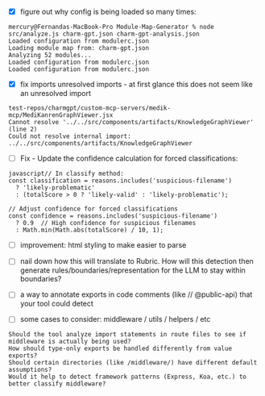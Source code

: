 - [x] figure out why config is being loaded so many times: 
```
mercury@Fernandas-MacBook-Pro Module-Map-Generator % node src/analyze.js charm-gpt.json charm-gpt-analysis.json
Loaded configuration from modulerc.json
Loading module map from: charm-gpt.json
Analyzing 52 modules...
Loaded configuration from modulerc.json
Loaded configuration from modulerc.json
```

- [x] fix imports unresolved imports - at first glance this does not seem like an unresolved import
```
test-repos/charmgpt/custom-mcp-servers/medik-mcp/MediKanrenGraphViewer.jsx
Cannot resolve '../../src/components/artifacts/KnowledgeGraphViewer' (line 2)
Could not resolve internal import: ../../src/components/artifacts/KnowledgeGraphViewer
```

- [ ] Fix - Update the confidence calculation for forced classifications:
```
javascript// In classify method:
const classification = reasons.includes('suspicious-filename') 
  ? 'likely-problematic' 
  : (totalScore > 0 ? 'likely-valid' : 'likely-problematic');

// Adjust confidence for forced classifications
const confidence = reasons.includes('suspicious-filename')
  ? 0.9  // High confidence for suspicious filenames
  : Math.min(Math.abs(totalScore) / 10, 1);
```
- [ ] improvement: html styling to make easier to parse 

- [ ] nail down how this will translate to Rubric. How will this detection then generate rules/boundaries/representation for the LLM to stay within boundaries? 

- [ ] a way to annotate exports in code comments (like // @public-api) that your tool could detect 

- [ ] some cases to consider: middleware / utils / helpers / etc
``` 
Should the tool analyze import statements in route files to see if middleware is actually being used?
How should type-only exports be handled differently from value exports?
Should certain directories (like /middleware/) have different default assumptions?
Would it help to detect framework patterns (Express, Koa, etc.) to better classify middleware?
``` 



